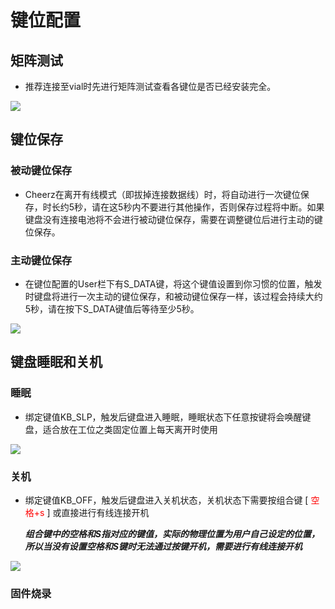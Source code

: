 # 键位配置

## 矩阵测试

- 推荐连接至vial时先进行矩阵测试查看各键位是否已经安装完全。

![](/configuration/matrix_tester.jpg)

## 键位保存

### 被动键位保存
- Cheerz在离开有线模式（即拔掉连接数据线）时，将自动进行一次键位保存，时长约5秒，请在这5秒内不要进行其他操作，否则保存过程将中断。如果键盘没有连接电池将不会进行被动键位保存，需要在调整键位后进行主动的键位保存。

### 主动键位保存
- 在键位配置的User栏下有S_DATA键，将这个键值设置到你习惯的位置，触发时键盘将进行一次主动的键位保存，和被动键位保存一样，该过程会持续大约5秒，请在按下S_DATA键值后等待至少5秒。

![](/configuration/save_data.jpg)

## 键盘睡眠和关机

### 睡眠

- 绑定键值KB_SLP，触发后键盘进入睡眠，睡眠状态下任意按键将会唤醒键盘，适合放在工位之类固定位置上每天离开时使用

![](/configuration/KB_Sleep.jpg)

### 关机

- 绑定键值KB_OFF，触发后键盘进入关机状态，关机状态下需要按组合键  [<font color=red> 空格+s </font>] 或直接进行有线连接开机

	***组合键中的空格和S指对应的键值，实际的物理位置为用户自己设定的位置，所以当没有设置空格和S键时无法通过按键开机，需要进行有线连接开机***

![](/configuration/KB_Off.jpg)

### 固件烧录
